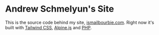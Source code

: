 # Andrew Schmelyun's Site

This is the source code behind my site, [ismailbourbie.com](https://ismailbourbie.com). Right now it's built with [Tailwind CSS](https://tailwindcss.com), [Alpine.js](https://alpinejs.dev) and [PHP](https://www.php.net).
